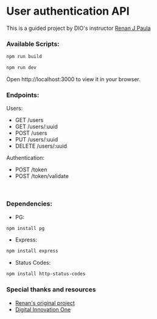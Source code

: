 # User authentication API

This is a guided project by DIO's instructor [Renan J Paula](https://github.com/RenanJPaula/)
<br>
### Available Scripts:

```sh
npm run build
```

```sh
npm run dev
```
Open http://localhost:3000 to view it in your browser.
<br>

### Endpoints:

Users:
- GET /users
- GET /users/:uuid
- POST /users
- PUT /users/:uuid
- DELETE /users/:uuid

Authentication:

- POST /token
- POST /token/validate
<br>

### Dependencies:
- PG:
```sh
npm install pg
```
- Express:
```sh
npm install express
```
- Status Codes: 
```sh
npm install http-status-codes
```

### Special thanks and resources
- [Renan's original project](https://github.com/RenanJPaula/dio-node-user-authentication-api)
- [Digital Innovation One](https://www.dio.me)
